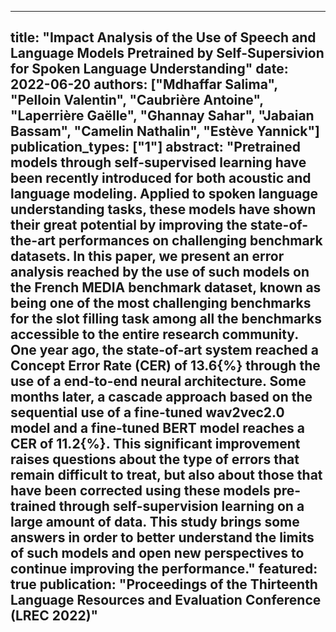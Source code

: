 ---
title: "Impact Analysis of the Use of Speech and Language Models Pretrained by Self-Supersivion for Spoken Language Understanding"
date: 2022-06-20
authors: ["**Mdhaffar Salima**", "Pelloin Valentin", "Caubrière Antoine", "Laperrière Gaëlle", "Ghannay Sahar", "Jabaian Bassam", "Camelin Nathalin", "Estève Yannick"]   
publication_types: ["1"]
abstract: "Pretrained models through self-supervised learning have been recently introduced for both acoustic and language modeling. Applied to spoken language understanding tasks, these models have shown their great potential by improving the state-of-the-art performances on challenging benchmark datasets. In this paper, we present an error analysis reached by the use of such models on the French MEDIA benchmark dataset, known as being one of the most challenging benchmarks for the slot filling task among all the benchmarks accessible to the entire research community. One year ago, the state-of-art system reached a Concept Error Rate (CER) of 13.6{\%} through the use of a end-to-end neural architecture. Some months later, a cascade approach based on the sequential use of a fine-tuned wav2vec2.0 model and a fine-tuned BERT model reaches a CER of 11.2{\%}. This significant improvement raises questions about the type of errors that remain difficult to treat, but also about those that have been corrected using these models pre-trained through self-supervision learning on a large amount of data. This study brings some answers in order to better understand the limits of such models and open new perspectives to continue improving the performance."
featured: true
publication: "**Proceedings of the Thirteenth Language Resources and Evaluation Conference (LREC 2022)**"
--
